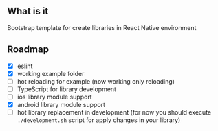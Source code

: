 What is it
----------

Bootstrap template for create libraries in React Native environment

Roadmap
--------

- [x] eslint
- [x] working example folder
- [ ] hot reloading for example (now working only reloading)
- [ ] TypeScript for library development
- [ ] ios library module support
- [x] android library module support
- [ ] hot library replacement in development (for now you should execute `./development.sh` script for apply changes in your library) 